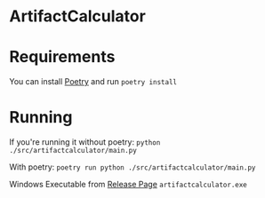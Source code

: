 # ArtifactCalculator

# Requirements
You can install [Poetry](https://python-poetry.org/docs/#installation) and run `poetry install` 


# Running

If you're running it without poetry:
`python ./src/artifactcalculator/main.py`

With poetry:
`poetry run python ./src/artifactcalculator/main.py`

Windows Executable from [Release Page](https://github.com/edwinmillan/artifactcalculator/releases/)
`artifactcalculator.exe`